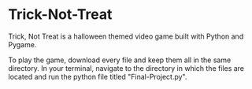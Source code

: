 # Trick-Not-Treat
Trick, Not Treat is a halloween themed video game built with Python and Pygame. 

To play the game, download every file and keep them all in the same directory. In your terminal, navigate to the directory in which the files are located and run the python file titled "Final-Project.py".
